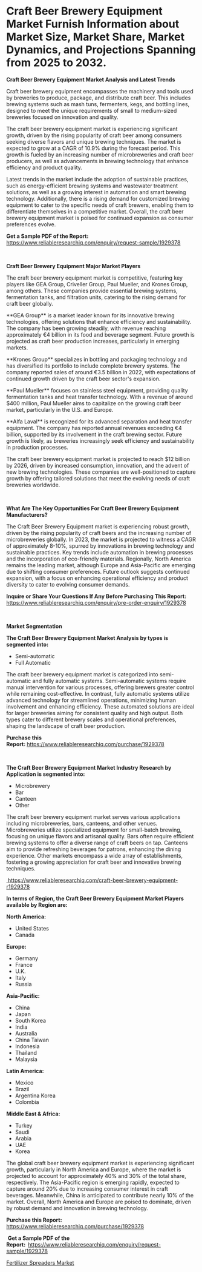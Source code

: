 <p><h1>Craft Beer Brewery Equipment Market Furnish Information about Market Size, Market Share, Market Dynamics, and Projections Spanning from 2025 to 2032.</h1></p><p><strong>Craft Beer Brewery Equipment Market Analysis and Latest Trends</strong></p>
<p><p>Craft beer brewery equipment encompasses the machinery and tools used by breweries to produce, package, and distribute craft beer. This includes brewing systems such as mash tuns, fermenters, kegs, and bottling lines, designed to meet the unique requirements of small to medium-sized breweries focused on innovation and quality.</p><p>The craft beer brewery equipment market is experiencing significant growth, driven by the rising popularity of craft beer among consumers seeking diverse flavors and unique brewing techniques. The market is expected to grow at a CAGR of 10.9% during the forecast period. This growth is fueled by an increasing number of microbreweries and craft beer producers, as well as advancements in brewing technology that enhance efficiency and product quality.</p><p>Latest trends in the market include the adoption of sustainable practices, such as energy-efficient brewing systems and wastewater treatment solutions, as well as a growing interest in automation and smart brewing technology. Additionally, there is a rising demand for customized brewing equipment to cater to the specific needs of craft brewers, enabling them to differentiate themselves in a competitive market. Overall, the craft beer brewery equipment market is poised for continued expansion as consumer preferences evolve.</p></p>
<p><strong>Get a Sample PDF of the Report:&nbsp;</strong> <a href="https://www.reliableresearchiq.com/enquiry/request-sample/1929378?utm_campaign=2739&utm_medium=2&utm_source=Github&utm_content=ia&utm_term=29032025&utm_id=craft-beer-brewery-equipment">https://www.reliableresearchiq.com/enquiry/request-sample/1929378</a></p>
<p>&nbsp;</p>
<p><strong>Craft Beer Brewery Equipment Major Market Players</strong></p>
<p><p>The craft beer brewery equipment market is competitive, featuring key players like GEA Group, Criveller Group, Paul Mueller, and Krones Group, among others. These companies provide essential brewing systems, fermentation tanks, and filtration units, catering to the rising demand for craft beer globally.</p><p>**GEA Group** is a market leader known for its innovative brewing technologies, offering solutions that enhance efficiency and sustainability. The company has been growing steadily, with revenue reaching approximately €4 billion in its food and beverage segment. Future growth is projected as craft beer production increases, particularly in emerging markets.</p><p>**Krones Group** specializes in bottling and packaging technology and has diversified its portfolio to include complete brewery systems. The company reported sales of around €3.5 billion in 2022, with expectations of continued growth driven by the craft beer sector's expansion.</p><p>**Paul Mueller** focuses on stainless steel equipment, providing quality fermentation tanks and heat transfer technology. With a revenue of around $400 million, Paul Mueller aims to capitalize on the growing craft beer market, particularly in the U.S. and Europe.</p><p>**Alfa Laval** is recognized for its advanced separation and heat transfer equipment. The company has reported annual revenues exceeding €4 billion, supported by its involvement in the craft brewing sector. Future growth is likely, as breweries increasingly seek efficiency and sustainability in production processes.</p><p>The craft beer brewery equipment market is projected to reach $12 billion by 2026, driven by increased consumption, innovation, and the advent of new brewing technologies. These companies are well-positioned to capture growth by offering tailored solutions that meet the evolving needs of craft breweries worldwide.</p></p>
<p>&nbsp;</p>
<p><strong>What Are The Key Opportunities For Craft Beer Brewery Equipment Manufacturers?</strong></p>
<p><p>The Craft Beer Brewery Equipment market is experiencing robust growth, driven by the rising popularity of craft beers and the increasing number of microbreweries globally. In 2023, the market is projected to witness a CAGR of approximately 8-10%, spurred by innovations in brewing technology and sustainable practices. Key trends include automation in brewing processes and the incorporation of eco-friendly materials. Regionally, North America remains the leading market, although Europe and Asia-Pacific are emerging due to shifting consumer preferences. Future outlook suggests continued expansion, with a focus on enhancing operational efficiency and product diversity to cater to evolving consumer demands.</p></p>
<p><strong>Inquire or Share Your Questions If Any Before Purchasing This Report:</strong> <a href="https://www.reliableresearchiq.com/enquiry/pre-order-enquiry/1929378?utm_campaign=2739&utm_medium=2&utm_source=Github&utm_content=ia&utm_term=29032025&utm_id=craft-beer-brewery-equipment">https://www.reliableresearchiq.com/enquiry/pre-order-enquiry/1929378</a></p>
<p>&nbsp;</p>
<p><strong>Market Segmentation</strong></p>
<p><strong>The Craft Beer Brewery Equipment Market Analysis by types is segmented into:</strong></p>
<p><ul><li>Semi-automatic</li><li>Full Automatic</li></ul></p>
<p><p>The craft beer brewery equipment market is categorized into semi-automatic and fully automatic systems. Semi-automatic systems require manual intervention for various processes, offering brewers greater control while remaining cost-effective. In contrast, fully automatic systems utilize advanced technology for streamlined operations, minimizing human involvement and enhancing efficiency. These automated solutions are ideal for larger breweries aiming for consistent quality and high output. Both types cater to different brewery scales and operational preferences, shaping the landscape of craft beer production.</p></p>
<p><strong>Purchase this Report:&nbsp;</strong><a href="https://www.reliableresearchiq.com/purchase/1929378?utm_campaign=2739&utm_medium=2&utm_source=Github&utm_content=ia&utm_term=29032025&utm_id=craft-beer-brewery-equipment">https://www.reliableresearchiq.com/purchase/1929378</a></p>
<p>&nbsp;</p>
<p><strong>The Craft Beer Brewery Equipment Market Industry Research by Application is segmented into:</strong></p>
<p><ul><li>Microbrewery</li><li>Bar</li><li>Canteen</li><li>Other</li></ul></p>
<p><p>The craft beer brewery equipment market serves various applications including microbreweries, bars, canteens, and other venues. Microbreweries utilize specialized equipment for small-batch brewing, focusing on unique flavors and artisanal quality. Bars often require efficient brewing systems to offer a diverse range of craft beers on tap. Canteens aim to provide refreshing beverages for patrons, enhancing the dining experience. Other markets encompass a wide array of establishments, fostering a growing appreciation for craft beer and innovative brewing techniques.</p></p>
<p><a href="https://www.reliableresearchiq.com/craft-beer-brewery-equipment-r1929378?utm_campaign=2739&utm_medium=2&utm_source=Github&utm_content=ia&utm_term=29032025&utm_id=craft-beer-brewery-equipment">&nbsp;https://www.reliableresearchiq.com/craft-beer-brewery-equipment-r1929378</a></p>
<p><strong>In terms of Region, the Craft Beer Brewery Equipment Market Players available by Region are:</strong></p>
<p>
    <p> <strong> North America: </strong>
        <ul>
            <li>United States</li>
            <li>Canada</li>
        </ul>
        </p> 
    <p> <strong> Europe: </strong>
        <ul>
            <li>Germany</li>
            <li>France</li>
            <li>U.K.</li>
            <li>Italy</li>
            <li>Russia</li>
        </ul>
        </p> 
    <p> <strong> Asia-Pacific: </strong>
        <ul>
            <li>China</li>
            <li>Japan</li>
            <li>South Korea</li>
            <li>India</li>
            <li>Australia</li>
            <li>China Taiwan</li>
            <li>Indonesia</li>
            <li>Thailand</li>
            <li>Malaysia</li>
        </ul>
        </p> 
    <p> <strong> Latin America: </strong>
        <ul>
            <li>Mexico</li>
            <li>Brazil</li>
            <li>Argentina Korea</li>
            <li>Colombia</li>
        </ul>
        </p> 
    <p> <strong> Middle East & Africa: </strong>
        <ul>
            <li>Turkey</li>
            <li>Saudi</li>
            <li>Arabia</li>
            <li>UAE</li>
            <li>Korea</li>
        </ul>
    </p>
    </p>
<p><p>The global craft beer brewery equipment market is experiencing significant growth, particularly in North America and Europe, where the market is projected to account for approximately 40% and 30% of the total share, respectively. The Asia-Pacific region is emerging rapidly, expected to capture around 20% due to increasing consumer interest in craft beverages. Meanwhile, China is anticipated to contribute nearly 10% of the market. Overall, North America and Europe are poised to dominate, driven by robust demand and innovation in brewing technology.</p></p>
<p><strong>Purchase this Report: </strong><a href="https://www.reliableresearchiq.com/purchase/1929378?utm_campaign=2739&utm_medium=2&utm_source=Github&utm_content=ia&utm_term=29032025&utm_id=craft-beer-brewery-equipment">https://www.reliableresearchiq.com/purchase/1929378</a></p>
<p>&nbsp;<strong>Get a Sample PDF of the Report:&nbsp;&nbsp;</strong><a href="https://www.reliableresearchiq.com/enquiry/request-sample/1929378?utm_campaign=2739&utm_medium=2&utm_source=Github&utm_content=ia&utm_term=29032025&utm_id=craft-beer-brewery-equipment">https://www.reliableresearchiq.com/enquiry/request-sample/1929378</a></p>
<p><strong></strong></p>
<p><p><a href="https://github.com/jenithschijf/Market-Research-Report-List-1/blob/main/fertilizer-spreaders-market.md?utm_campaign=2739&utm_medium=2&utm_source=Github&utm_content=ia&utm_term=29032025&utm_id=craft-beer-brewery-equipment">Fertilizer Spreaders Market</a></p></p>